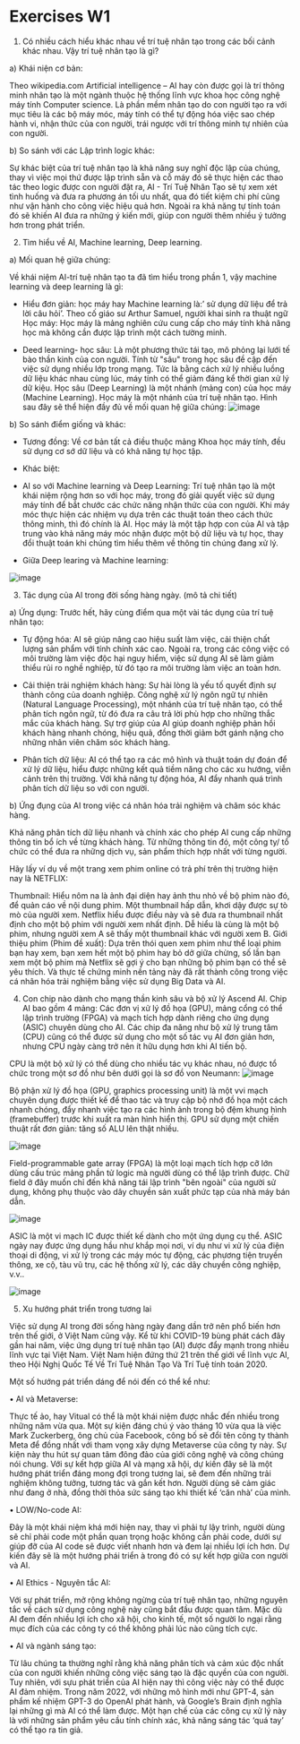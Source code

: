 # Exercises W1
1.	Có nhiều cách hiểu khác nhau về trí tuệ nhân tạo trong các bối cảnh khác nhau. Vậy trí tuệ nhân tạo là gì?

a)	Khái niện cơ bản:

Theo wikipedia.com Artificial intelligence – AI hay còn được gọi là trí thông minh nhân tạo là một ngành thuộc hệ thống lĩnh vực khoa học công nghệ máy tính Computer science. Là phần mềm nhân tạo do con người tạo ra với mục tiêu là các bộ máy móc, máy tính có thể tự động hóa việc sao chép hành vi, nhận thức của con người, trái ngược với trí thông minh tự nhiên của con người.

b)	So sánh với các Lập trình logic khác:

Sự khác biệt của trí tuệ nhân tạo là khả năng suy nghĩ độc lập của chúng, thay vì việc mọi thứ được lập trình sẵn và cỗ máy đó sẽ thực hiện các thao tác theo logic được con người đặt ra, AI - Trí Tuệ Nhân Tạo sẽ tự xem xét tình huống và đưa ra phương án tối ưu nhất, qua đó tiết kiệm chi phí cũng như vận hành cho công việc hiệu quả hơn. Ngoài ra khả năng tự tính toán đó sẽ khiến AI đưa ra những ý kiến mới, giúp con người thêm nhiều ý tưởng hơn trong phát triển.

2.	Tìm hiểu về AI, Machine learning, Deep learning.

a)	Mối quan hệ giữa chúng:

Về khái niệm AI-trí tuệ nhân tạo ta đã tìm hiểu trong phần 1, vậy machine learning và deep learning là gì:

-	Hiểu đơn giản: học máy hay Machine learning là:’ sử dụng dữ liệu để trả lời câu hỏi’. Theo cố giáo sư Arthur Samuel, người khai sinh ra thuật ngữ Học máy: Học máy là mảng nghiên cứu cung cấp cho máy tính khả năng học mà không cần được lập trình một cách tường minh.

-	Deed learning- học sâu: Là một phương thức tái tạo, mô phỏng lại lưới tế bào thần kinh của con người. Tính từ "sâu" trong học sâu đề cập đến việc sử dụng nhiều lớp trong mạng. Tức là bằng cách xử lý nhiều luồng dữ liệu khác nhau cùng lúc, máy tính có thể giảm đáng kể thời gian xử lý dữ kiệu.
Học sâu (Deep Learning) là một nhánh (mảng con) của học máy (Machine Learning). Học máy là một nhánh của trí tuệ nhân tạo. Hình sau đây sẽ thể hiện đầy đủ về mối quan hệ giữa chúng:
![image](https://user-images.githubusercontent.com/123917121/219250335-06f5feb6-dddf-4b7d-a7f6-11a47ce8e6a5.png)

b)	 So sánh điểm giống và khác:

-	Tương đồng: Về cơ bản tất cả điều thuộc mảng Khoa học máy tính, đều sử dụng cơ sớ dữ liệu và có khả năng tự học tập.

-	Khác biệt:

+ AI so với Machine learning và Deep Learning:
Trí tuệ nhân tạo là một khái niệm rộng hơn so với học máy, trong đó giải quyết việc sử dụng máy tính để bắt chước các chức năng nhận thức của con người. Khi máy móc thực hiện các nhiệm vụ dựa trên các thuật toán theo cách thức thông minh, thì đó chính là AI. Học máy là một tập hợp con của AI và tập trung vào khả năng máy móc nhận được một bộ dữ liệu và tự học, thay đổi thuật toán khi chúng tìm hiểu thêm về thông tin chúng đang xử lý.







+ Giữa Deep learing và Machine learning:

![image](https://user-images.githubusercontent.com/123917121/219250584-b8e7dc72-50fa-4983-94cf-acb93d989d0f.png)

3.	Tác dụng của AI trong đời sống hàng ngày. (mô tả chi tiết)

a)	Ứng dụng: Trước hết, hãy cùng điểm qua một vài tác dụng của trí tuệ nhân tạo:

-	Tự động hóa: AI sẽ giúp nâng cao hiệu suất làm việc, cải thiện chất lượng sản phẩm với tính chính xác cao. Ngoài ra, trong các công việc có môi trường làm việc độc hại nguy hiểm, việc sử dụng AI sẽ làm giảm thiểu rủi ro nghề nghiệp, từ đó tạo ra môi trường làm việc an toàn hơn.

-	Cải thiện trải nghiệm khách hàng: Sự hài lòng là yếu tố quyết định sự thành công của doanh nghiệp. Công nghệ xử lý ngôn ngữ tự nhiên (Natural Language Processing), một nhánh của trí tuệ nhân tạo, có thể phân tích ngôn ngữ, từ đó đưa ra câu trả lời phù hợp cho những thắc mắc của khách hàng. Sự trợ giúp của AI giúp doanh nghiệp phản hồi khách hàng nhanh chóng, hiệu quả, đồng thời giảm bớt gánh nặng cho những nhân viên chăm sóc khách hàng. 

-	Phân tích dữ liệu: AI có thể tạo ra các mô hình và thuật toán dự đoán để xử lý dữ liệu, hiểu được những kết quả tiềm năng cho các xu hướng, viễn cảnh trên thị trường. Với khả năng tự động hóa, AI đẩy nhanh quá trình phân tích dữ liệu so với con người. 

b)	Ứng đụng của AI trong việc cá nhân hóa trải nghiệm và chăm sóc khác hàng.

Khả năng phân tích dữ liệu nhanh và chính xác cho phép AI cung cấp những thông tin bổ ích về từng khách hàng. Từ những thông tin đó, một công ty/ tổ chức có thể đưa ra những dịch vụ, sản phẩm thích hợp nhất với từng người.

Hãy lấy ví dụ về một trang xem phim online có trả phí trên thị trường hiện nay là NETFLIX:

Thumbnail: Hiểu nôm na là ảnh đại diện hay ảnh thu nhỏ về bộ phim nào đó, để quản cáo về nội dung phim.  Một thumbnail hấp dẫn, khơi dậy được sự tò mò của người xem. Netflix hiểu được điều này và sẽ đưa ra thumbnail nhất định cho một bộ phim với người xem nhất định. Dễ hiểu là cùng là một bộ phim, nhưng người xem A sẽ thấy một thumbnail khác với người xem B. 
Giới thiệu phim (Phim đề xuất): Dựa trên thói quen xem phim như thể loại phim bạn hay xem, bạn xem hết một bộ phim hay bỏ dở giữa chừng, số lần bạn xem một bộ phim mà Netflix sẽ gợi ý cho bạn những bộ phim bạn có thể sẽ yêu thích. Và thực tế chứng minh nền tảng này đã rất thành công trong việc cá nhân hóa trải nghiệm bằng việc sử dụng Big Data và AI.

4.	Con chip nào dành cho mạng thần kinh sâu và bộ xử lý Ascend AI. Chip AI bao gồm 4 mảng: Các đơn vị xử lý đồ họa (GPU), mảng cổng có thể lập trình trường (FPGA) và mạch tích hợp dành riêng cho ứng dụng (ASIC) chuyên dùng cho AI. Các chip đa năng như bộ xử lý trung tâm (CPU) cũng có thể được sử dụng cho một số tác vụ AI đơn giản hơn, nhưng CPU ngày càng trở nên ít hữu dụng hơn khi AI tiến bộ.

CPU là một bộ xử lý có thể dùng cho nhiều tác vụ khác nhau, nó được tổ chức trong một sơ đồ như bên dưới gọi là sơ đồ von Neumann:
![image](https://user-images.githubusercontent.com/123917121/219250756-d0e3c042-156a-4555-91b0-b6ada32ae6ad.png)

Bộ phận xử lý đồ họa (GPU, graphics processing unit) là một vvi mạch chuyên dụng được thiết kế để thao tác và truy cập bộ nhớ đồ họa một cách nhanh chóng, đẩy nhanh việc tạo ra các hình ảnh trong bộ đệm khung hình (framebuffer) trước khi xuất ra màn hình hiển thị. GPU sử dụng một chiến thuật rất đơn giản: tăng số ALU lên thật nhiều.

![image](https://user-images.githubusercontent.com/123917121/219251013-60dac167-bd69-4a22-8982-2da25f0c9252.png)

Field-programmable gate array (FPGA) là một loại mạch tích hợp cỡ lớn dùng cấu trúc mảng phần tử logic mà người dùng có thể lập trình được. Chữ field ở đây muốn chỉ đến khả năng tái lập trình "bên ngoài" của người sử dụng, không phụ thuộc vào dây chuyền sản xuất phức tạp của nhà máy bán dẫn.

![image](https://user-images.githubusercontent.com/123917121/219251078-fb493f53-e81a-4af7-8da7-6191ba682320.png)

ASIC là một vi mạch IC được thiết kế dành cho một ứng dụng cụ thể. ASIC ngày nay được ứng dụng hầu như khắp mọi nơi, ví dụ như vi xử lý của điện thoại di động, vi xử lý trong các máy móc tự động, các phương tiện truyền thông, xe cộ, tàu vũ trụ, các hệ thống xử lý, các dây chuyền công nghiệp, v.v..

![image](https://user-images.githubusercontent.com/123917121/219251109-8b56dd6c-1fc0-49b6-86a5-39d66e9f3dfd.png)

5.	Xu hướng phát triển trong tương lai

Việc sử dụng AI trong đời sống hàng ngày đang dần trở nên phổ biến hơn trên thế giới, ở Việt Nam cũng vậy. Kể từ khi COVID-19 bùng phát cách đây gần hai năm, việc ứng dụng trí tuệ nhân tạo (AI) được đẩy mạnh trong nhiều lĩnh vực tại Việt Nam. Việt Nam hiện đứng thứ 21 trên thế giới về lĩnh vực AI, theo Hội Nghị Quốc Tế Về Trí Tuệ Nhân Tạo Và Trí Tuệ tính toán 2020.

Một số hướng pát triển dáng để nói đến có thể kể như:

•	AI và Metaverse:

Thực tế ảo, hay Vitual có thể là một khái niệm được nhắc đến nhiều trong những năm vừa qua. Một sự kiện đáng chú ý vào tháng 10 vừa qua là việc Mark Zuckerberg, ông chủ của Facebook, công bố sẽ đổi tên công ty thành Meta để đồng nhất với tham vọng xây dựng Metaverse của công ty này. Sự kiện này thu hút sự quan tâm đông đảo của giới công nghệ và công chúng nói chung. Với sự kết hợp giữa AI và mạng xã hội, dự kiến đây sẽ là một hướng phát triển đáng mong đợi trong tương lai, sẽ đem đến những trải nghiệm không tưởng, tương tác và gắn kết hơn. Người dùng sẽ cảm giác như đang ở nhà, đồng thời thỏa sức sáng tạo khi thiết kế ‘căn nhà’ của mình. 

•	LOW/No-code AI: 

Đây là một khái niệm khá mới hiện nay, thay vì phải tự lậy trình, người dùng sẽ chỉ phải code một phần quan trọng hoặc không cần phải code, dưới sự giúp đỡ của AI code sẽ được viết nhanh hơn và đem lại nhiều lợi ích hơn. Dự kiến đây sẽ là một hướng phái triển à trong đó có sự kết hợp giữa con người và AI.

•	AI Ethics - Nguyên tắc AI:

Với sự phát triển, mở rộng không ngừng của trí tuệ nhân tạo, những nguyên tắc về cách sử dụng công nghệ này cũng bắt đầu được quan tâm. Mặc dù AI đem đến nhiều lợi ích cho xã hội, cho kinh tế, một số người lo ngại rằng mục đích của các công ty có thể không phải lúc nào cũng tích cực.

•	AI và ngành sáng tạo:  

Từ lâu chúng ta thường nghĩ rằng khả năng phân tích và cảm xúc độc nhất của con người khiến những công việc sáng tạo là đặc quyền của con người. Tuy nhiên, với sựu phát triển của AI hiện nay thì công việc này có thể được AI đảm nhiệm. Trong năm 2022, với những mô hình mới như GPT-4, sản phẩm kế nhiệm GPT-3 do OpenAI phát hành, và Google’s Brain định nghĩa lại những gì mà AI có thể làm được. Một hạn chế của các công cụ xử lý này là với những sản phẩm yêu cầu tính chính xác, khả năng sáng tác ‘quá tay’ có thể tạo ra tin giả. 
